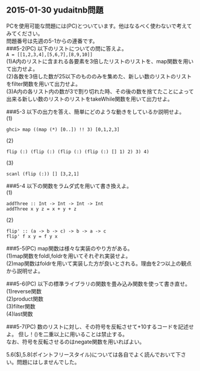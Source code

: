## 2015-01-30 yudaitnb問題  
PCを使用可能な問題には(PC)とついています。他はなるべく使わないで考えてみてください。  
問題番号は先週の5-1からの連番です。  
###5-2(PC)
以下のリストについての問に答えよ。  
``A = [[1,2,3,4],[5,6,7],[8,9,10]]``  
(1)A内のリストに含まれる各要素を3倍したリストのリストを、map関数を用いて出力せよ。  
(2)各数を3倍した数が25以下のもののみを集めた、新しい数のリストのリストをfilter関数を用いて出力せよ。  
(3)A内の各リスト内の数が3で割り切れた時、その後の数を捨てたことによって出来る新しい数のリストのリストをtakeWhile関数を用いて出力せよ。  
  
###5-3
以下の出力を答え、簡単にどのような動きをしているか説明せよ。  
(1)
```
ghci> map ((map (*) [0..]) !! 3) [0,1,2,3]  
```
(2)  
```
flip (:) (flip (:) (flip (:) (flip (:) [] 1) 2) 3) 4)
```
(3)  
````
scanl (flip (:)) [] [3,2,1]
````
  
###5-4
以下の関数をラムダ式を用いて書き換えよ。  
(1)
````
addThree :: Int -> Int -> Int -> Int
addThree x y z = x + y + z
````
(2)  
````
flip' :: (a -> b -> c) -> b -> a -> c
flip' f x y = f y x
````

###5-5(PC)
map関数は様々な実装のやり方がある。  
(1)map関数をfoldl,foldrを用いてそれぞれ実装せよ。  
(2)map関数はfoldrを用いて実装した方が良いとされる。理由を2つ以上の観点から説明せよ。  
  
###5-6(PC)
以下の標準ライブラリの関数を畳み込み関数を使って書き直せ。  
(1)reverse関数  
(2)product関数  
(3)filter関数  
(4)last関数  
  
###5-7(PC)
数のリストに対し、その符号を反転させて+10するコードを記述せよ。 
但し！()を二重以上に用いることは禁止する。  
なお、符号を反転させるのはnegate関数を用いればよい。 
  
5.6($),5.8(ポイントフリースタイル)については各自でよく読んでおいて下さい。問題にはしませんでした。
